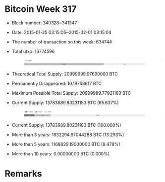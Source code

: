 # Bitcoin Week 317

- Block number: 340328~341347

- Date: 2015-01-25 03:15:05~2015-02-01 03:15:04

- The number of transaction on this week: 634744

- Total utxo: 16774596

![](../images/mined_week317.png)

- Theoretical Total Supply: 20999999.97690000 BTC

- Permanently Disappeared: 10.19768817 BTC

- Maximum Possible Total Supply: 20999989.77921183 BTC

- Current Supply: 13783689.80231183 BTC (65.637%)

![](../images/year_week317.png)


- Current Supply: 13783689.80231183 BTC (100.000%)

- More than 3 years: 1832294.97044288 BTC (13.293%)

- More than 5 years: 1168629.19000000 BTC (8.478%)

- More than 10 years: 0.00000000 BTC (0.000%)

# Remarks

